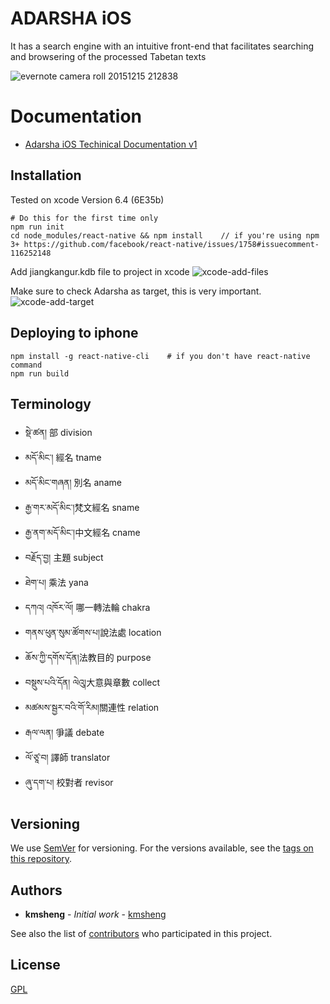 # ADARSHA iOS
It has a search engine with an intuitive front-end that facilitates searching and browsering of the processed Tabetan texts

![evernote camera roll 20151215 212838](https://cloud.githubusercontent.com/assets/880569/11811953/a8713b84-a373-11e5-9830-f1debd44a7bd.png)

# Documentation
- [Adarsha iOS Techinical Documentation v1](https://github.com/karmapa/AdarshaIos/blob/master/docs/Adarsha%20iOS%20Techinical%20Documentation%20v1.pdf)

## Installation

Tested on xcode Version 6.4 (6E35b)


```
# Do this for the first time only
npm run init
cd node_modules/react-native && npm install    // if you're using npm 3+ https://github.com/facebook/react-native/issues/1758#issuecomment-116252148
```

Add jiangkangur.kdb file to project in xcode
![xcode-add-files](https://raw.githubusercontent.com/kmsheng/AdarshaIos/master/docs/xcode-add-files.png)

Make sure to check Adarsha as target, this is very important.
![xcode-add-target](https://cloud.githubusercontent.com/assets/880569/12003325/86eaacaa-ab54-11e5-8e98-00904641e117.jpg)

## Deploying to iphone

```
npm install -g react-native-cli    # if you don't have react-native command
npm run build
```

## Terminology

* སྡེ་ཚན། 部 division
* མདོ་མིང་།   經名  tname
* མདོ་མིང་གཞན།  別名  aname
* རྒྱ་གར་མདོ་མིང་།梵文經名  sname
* རྒྱ་ནག་མདོ་མིང་།中文經名 cname
* བརྗོད་བྱ།  主題  subject
* ཐེག་པ། 乘法  yana
* དཀའ། འཁོར་ལོ། 哪一轉法輪  chakra
* གནས་ཕུན་སུམ་ཚོགས་པ།說法處  location
* ཆོས་ཀྱི་དགོས་དོན།法教目的  purpose
* བསྡུས་པའི་དོན། ལེའུ།大意與章數  collect
* མཚམས་སྦྱར་བའི་གོ་རིམ།關連性  relation
* རྒལ་ལན།  爭議  debate
* ལོ་ཙཱ་བ།  譯師  translator
* ཞུ་དག་པ།   校對者  revisor

## Versioning

We use [SemVer](http://semver.org/) for versioning. For the versions available, see the [tags on this repository](https://github.com/karmapa/AdarshaIos/tags). 

## Authors

* **kmsheng** - *Initial work* - [kmsheng](https://github.com/kmsheng)

See also the list of [contributors](https://github.com/karmapa/AdarshaIos/contributors) who participated in this project.

## License
[GPL](https://github.com/karmapa/AdarshaIos/blob/master/LICENSE)
